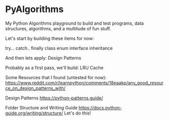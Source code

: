 # PyAlgorithms
My Python Algorithms playground to build and test programs, data structures, algorithms, and a multitude of fun stuff.

Let's start by building these items for now: 




try… catch.. finally
class
enum
interface
inheritance

And then lets apply: 
Design Patterns

Probably as a first pass, we'll build: 
LRU Cache


Some Resources that I found (untested for now):
https://www.reddit.com/r/learnpython/comments/18eaakp/any_good_resource_on_design_patterns_with/


Design Patterns
https://python-patterns.guide/

Folder Structure and Writing Guide
https://docs.python-guide.org/writing/structure/
Let's do this!


